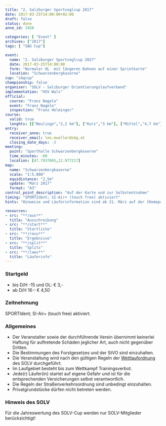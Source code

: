 ```yaml
---
title: "2. Salzburger Sportvoglcup 2017"
date: 2017-03-25T14:00:00+02:00
draft: false
status: done
anne_id: 1928

categories: [ "Event" ]
archives: ["2017"]
tags: [ "SBG Cup"]

event:
  name: "2. Salzburger Sportvoglcup 2017"
  date: 2017-03-25T14:00:00
  form: "Normaler OL  mit längeren Bahnen auf einer Sprintkarte"
  location: "Schwarzenbergkaserne"
cup: "sbgcup"
championship: false
organiser: "SOLV - Salzburger Orientierungslaufverband"
implementation: "HSV Wals" 
official:
  course: "Franz Nagele"
  event: "Franz Nagele"
  inspection: "Franz Helminger"
course:
  valid: true
  lenghts: [["Neulinge","2,2 km"], ["Kurz","3 km"], ["Mittel","4,7 km"], ["Lang","6,3 km"]]
entry:
  receiver_anne: true
  receiver_email: leo.mueller@sbg.at
  closing_date_days: -3
meeting:
  point: "Sporthalle Schwarzenbergkaserne"
  time_minutes: -60
  location: [47.7937865,12.977217]
map:
  name: "Schwarzenbergkaserne"
  scale: "1:5.000"
  equidistance: "2,5m"
  update: "März 2017"
  format: "A3"
control_point_description: "Auf der Karte und zur Selbstentnahme"
timing: "SPORTIdent; SI-Air+ (touch free) aktiviert"
hints: "Hinweise und Läuferinformation sind ab 21. März auf der [Homepage des HSV Wals](http://www.orientierungslauf-wals.at), auf der [Website des SOLV](http://www.ol-sbg.at) und ANNE ersichtlich"

resources:
- src: "**/aus**"
  title: "Ausschreibung"
- src: "**/start**"
  title: "Startliste"
- src: "**/resu**"
  title: "Ergebnisse"
- src: "**/split**"
  title: "Splits"
- src: "**/laeu**"
  title: "Läuferinfo"
---
```


### Startgeld

- bis D/H -15 und OL: € 3,-
- ab D/H 16-: € 4,50

### Zeitnehmung

SPORTIdent; SI-Air+ (touch free) aktiviert.

### Allgemeines

- Der Veranstalter sowie der durchführende Verein übernimmt keinerlei Haftung für auftretende Schäden jeglicher Art, auch nicht gegenüber Dritten.
- Die Bestimmungen des Forstgesetzes und der StVO sind einzuhalten.
- Die Veranstaltung wird nach den gültigen Regeln der [Wettlaufordnung](../../wettlaufordnung) des SOLV durchgeführt.
- Im Laufgebiet besteht bis zum Wettkampf Trainingsverbot.
- Jede\(r) Läufer(in) startet auf eigene Gefahr und ist für die entsprechenden Versicherungen selbst verantwortlich.
- Die Regeln der Straßenverkehrsordnung sind unbedingt einzuhalten.
- Privatgrundstücke dürfen nicht betreten werden.

### Hinweis des SOLV
Für die Jahreswertung des SOLV-Cup werden nur SOLV-Mitglieder berücksichtigt!